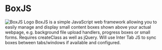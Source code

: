 BoxJS
============
![BoxJS Logo](http://www.morpol.de/sites/default/files/styles/thumbnail/public/projects/boxjs-2.png)
BoxJS is a simple JavaScript web framework allowing you to easily manage and display small content boxes shown above your actual webpage, e.g. background file upload handlers, progress boxes or small forms. 
Requires createClass as well as jQuery. Will use Inter Tab JS to sync boxes between tabs/windows if available and configured.